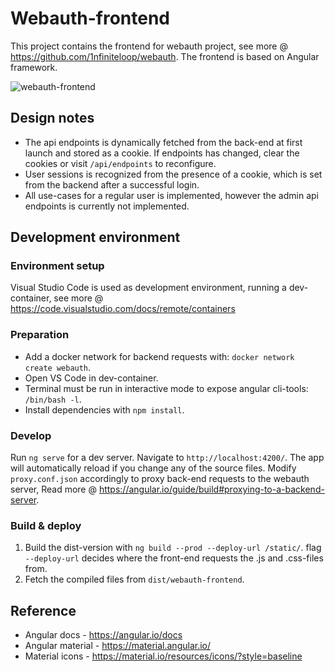 # Webauth-frontend

This project contains the frontend for webauth project, see more @
<https://github.com/1nfiniteloop/webauth>. The frontend is based on
Angular framework.

![webauth-frontend](https://user-images.githubusercontent.com/31454564/95255847-45546080-0822-11eb-85cd-efb4a8f974a0.png)

## Design notes

* The api endpoints is dynamically fetched from the back-end at first launch
  and stored as a cookie. If endpoints has changed, clear the cookies or
  visit `/api/endpoints` to reconfigure.
* User sessions is recognized from the presence of a cookie, which is set from
  the backend after a successful login.
* All use-cases for a regular user is implemented, however the admin api
  endpoints is currently not implemented.

## Development environment

### Environment setup

Visual Studio Code is used as development environment, running a dev-container,
see more @ <https://code.visualstudio.com/docs/remote/containers>

### Preparation

* Add a docker network for backend requests with:
  `docker network create webauth`.
* Open VS Code in dev-container.
* Terminal must be run in interactive mode to expose angular cli-tools:
  `/bin/bash -l`.
* Install dependencies with `npm install`.

### Develop

Run `ng serve` for a dev server. Navigate to `http://localhost:4200/`. The app
will automatically reload if you change any of the source files. Modify
`proxy.conf.json` accordingly to proxy back-end requests to the webauth server,
Read more @ <https://angular.io/guide/build#proxying-to-a-backend-server>.

### Build & deploy

1. Build the dist-version with `ng build --prod --deploy-url /static/`.
   flag `--deploy-url` decides where the front-end requests the .js and
   .css-files from.
2. Fetch the compiled files from `dist/webauth-frontend`.

## Reference

* Angular docs - <https://angular.io/docs>
* Angular material - <https://material.angular.io/>
* Material icons - <https://material.io/resources/icons/?style=baseline>
